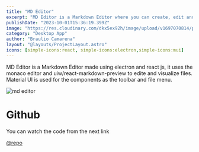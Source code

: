 ```yaml
---
title: "MD Editor"
excerpt: "MD Editor is a Markdown Editor where you can create, edit and visualize Markdown files."
publishDate: "2023-10-01T15:36:19.399Z"
image: "https://res.cloudinary.com/dkx5ex92h/image/upload/v1697070814/portfolio/projects/mdeditor/ecw3qywikscsyotdaeyk.png"
category: "Desktop App"
author: "Braulio Camarena"
layout: "@layouts/ProjectLayout.astro"
icons: [simple-icons:react, simple-icons:electron,simple-icons:mui]
---
```

MD Editor is a Markdown Editor made using electron and react js, it uses the monaco editor and uiw/react-markdown-preview to edite and visualize files. Material UI is used for the components as the toolbar and file menu.

![md editor](https://res.cloudinary.com/dkx5ex92h/image/upload/v1697259741/portfolio/projects/mdeditor/tk8qfqqfqkzfuwiws1ka.png) 

# Github
You can watch the code from the next link

[@repo](https://github.com/BrauCamaH/md-editor
) 